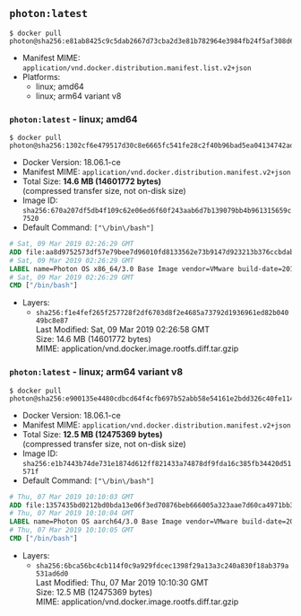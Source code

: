 ## `photon:latest`

```console
$ docker pull photon@sha256:e81ab8425c9c5dab2667d73cba2d3e81b782964e3984fb24f5af308d61fae33f
```

-	Manifest MIME: `application/vnd.docker.distribution.manifest.list.v2+json`
-	Platforms:
	-	linux; amd64
	-	linux; arm64 variant v8

### `photon:latest` - linux; amd64

```console
$ docker pull photon@sha256:1302cf6e479517d30c8e6665fc541fe28c2f40b96bad5ea04134742ad01f7ca6
```

-	Docker Version: 18.06.1-ce
-	Manifest MIME: `application/vnd.docker.distribution.manifest.v2+json`
-	Total Size: **14.6 MB (14601772 bytes)**  
	(compressed transfer size, not on-disk size)
-	Image ID: `sha256:670a207df5db4f109c62e06ed6f60f243aab6d7b139079bb4b961315659c7520`
-	Default Command: `["\/bin\/bash"]`

```dockerfile
# Sat, 09 Mar 2019 02:26:29 GMT
ADD file:aa8d9752573df57e79bee7d96010fd8133562e73b9147d923213b376ccbdabe7 in / 
# Sat, 09 Mar 2019 02:26:29 GMT
LABEL name=Photon OS x86_64/3.0 Base Image vendor=VMware build-date=20190309
# Sat, 09 Mar 2019 02:26:29 GMT
CMD ["/bin/bash"]
```

-	Layers:
	-	`sha256:f1e4fef265f257728f2df6703d8f2e4685a73792d1936961ed82b04049bc8e87`  
		Last Modified: Sat, 09 Mar 2019 02:26:58 GMT  
		Size: 14.6 MB (14601772 bytes)  
		MIME: application/vnd.docker.image.rootfs.diff.tar.gzip

### `photon:latest` - linux; arm64 variant v8

```console
$ docker pull photon@sha256:e900135e4480cdbcd64f4cfb697b52abb58e54161e2bdd326c40fe1144c93a03
```

-	Docker Version: 18.06.1-ce
-	Manifest MIME: `application/vnd.docker.distribution.manifest.v2+json`
-	Total Size: **12.5 MB (12475369 bytes)**  
	(compressed transfer size, not on-disk size)
-	Image ID: `sha256:e1b7443b74de731e1874d612ff821433a74878df9fda16c385fb34420d51571f`
-	Default Command: `["\/bin\/bash"]`

```dockerfile
# Thu, 07 Mar 2019 10:10:03 GMT
ADD file:1357435bd0212bd0bda13e06f3ed70876beb666005a323aae7d60ca4971bb363 in / 
# Thu, 07 Mar 2019 10:10:04 GMT
LABEL name=Photon OS aarch64/3.0 Base Image vendor=VMware build-date=20190306
# Thu, 07 Mar 2019 10:10:05 GMT
CMD ["/bin/bash"]
```

-	Layers:
	-	`sha256:6bca56bc4cb114f0c9a929fdcec1398f29a13a3c240a830f18ab379a531ad6d0`  
		Last Modified: Thu, 07 Mar 2019 10:10:30 GMT  
		Size: 12.5 MB (12475369 bytes)  
		MIME: application/vnd.docker.image.rootfs.diff.tar.gzip
